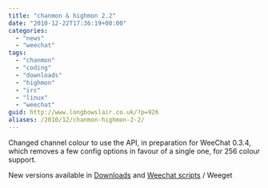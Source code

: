 ```yaml
---
title: "chanmon & highmon 2.2"
date: "2010-12-22T17:36:19+00:00"
categories: 
  - "news"
  - "weechat"
tags: 
  - "chanmon"
  - "coding"
  - "downloads"
  - "highmon"
  - "irc"
  - "linux"
  - "weechat"
guid: http://www.longbowslair.co.uk/?p=926
aliases: /2010/12/chanmon-highmon-2-2/
---
```


Changed channel colour to use the API, in preparation for WeeChat 0.3.4, which removes a few config options in favour of a single one, for 256 colour support.

New versions available in [Downloads](/downloads/) and [Weechat scripts](http://www.weechat.org/scripts/) / Weeget
